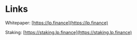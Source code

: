# Links

Whitepaper: [https://lp.finance](https://lp.finance)

Staking: [https://staking.lp.finance](https://staking.lp.finance)
